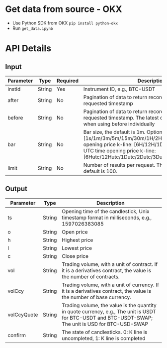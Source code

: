 # Get data from source - OKX

- Use Python SDK from OKX `pip install python-okx`
- Run `get_data.ipynb`



# API Details
## Input

| Parameter | Type   | Required | Description                                                                                                                 |
|-----------|--------|----------|-----------------------------------------------------------------------------------------------------------------------------|
| instId    | String | Yes      | Instrument ID, e.g., BTC-USDT                                                                                                |
| after     | String | No       | Pagination of data to return records earlier than the requested timestamp                                                   |
| before    | String | No       | Pagination of data to return records newer than the requested timestamp. The latest data will be returned when using before individually |
| bar       | String | No       | Bar size, the default is 1m. Options: [1s/1m/3m/5m/15m/30m/1H/2H/4H], Hong Kong time opening price k-line: [6H/12H/1D/2D/3D/1W/1M/3M], UTC time opening price k-line: [6Hutc/12Hutc/1Dutc/2Dutc/3Dutc/1Wutc/1Mutc/3Mutc] |
| limit     | String | No       | Number of results per request. The maximum is 100. The default is 100.                                                       |

## Output

| Parameter     | Type   | Description                                                                                                                         |
|---------------|--------|-------------------------------------------------------------------------------------------------------------------------------------|
| ts            | String | Opening time of the candlestick, Unix timestamp format in milliseconds, e.g., 1597026383085                                         |
| o             | String | Open price                                                                                                                          |
| h             | String | Highest price                                                                                                                       |
| l             | String | Lowest price                                                                                                                        |
| c             | String | Close price                                                                                                                         |
| vol           | String | Trading volume, with a unit of contract. If it is a derivatives contract, the value is the number of contracts.                     |
| volCcy        | String | Trading volume, with a unit of currency. If it is a derivatives contract, the value is the number of base currency.                 |
| volCcyQuote   | String | Trading volume, the value is the quantity in quote currency, e.g., The unit is USDT for BTC-USDT and BTC-USDT-SWAP; The unit is USD for BTC-USD-SWAP |
| confirm       | String | The state of candlesticks. 0: K line is uncompleted, 1: K line is completed                                                         |
